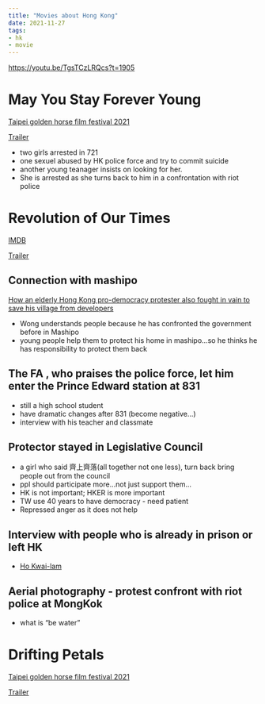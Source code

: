 ```yaml
---
title: "Movies about Hong Kong"
date: 2021-11-27
tags: 
- hk
- movie
---
```


https://youtu.be/TgsTCzLRQcs?t=1905

# May You Stay Forever Young

[Taipei golden horse film festival 2021](https://www.goldenhorse.org.tw/film/programme/films/detail/3117)

[Trailer](https://www.youtube.com/watch?v=eT4eFCfSnbs)

* two girls arrested in 721
* one sexuel abused by HK police force and try to commit suicide
* another young teanager insists on looking for her. 
* She is arrested as she turns back to him in a confrontation with riot police

# Revolution of Our Times

[IMDB](https://www.imdb.com/title/tt15049118/)

[Trailer](https://www.youtube.com/watch?v=gLy0QiKkD-c)

## Connection with mashipo

[How an elderly Hong Kong pro-democracy protester also fought in vain to save his village from developers](https://hongkongfp.com/2021/06/27/how-an-elderly-hong-kong-pro-democracy-protester-also-fought-in-vain-to-save-his-village-from-developers/)

* Wong understands people because he has confronted the government before in Mashipo
* young people help them to protect his home in mashipo...so he thinks he has responsibility to protect them back

## The FA , who praises the police force, let him enter the Prince Edward station at 831

* still a high school student
* have dramatic changes after 831 (become negative...)
* interview with his teacher and classmate

## Protector stayed in Legislative Council

* a girl who said 齊上齊落(all together not one less), turn back bring people out from the council 
* ppl should participate more...not just support them...
* HK is not important; HKER is more important
* TW use 40 years to have democracy - need patient
* Repressed anger as it does not help

## Interview with people who is already in prison or left HK

* [Ho Kwai-lam](https://twitter.com/kwailamho)

## Aerial photography - protest confront with riot police at MongKok 

* what is “be water”

# Drifting Petals

[Taipei golden horse film festival 2021](https://www.goldenhorse.org.tw/film/programme/films/detail/3097?r=en)

[Trailer](https://www.youtube.com/watch?v=2np33WrHeck)
